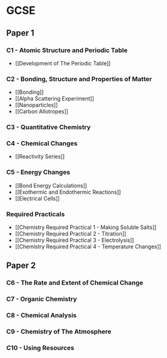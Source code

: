 # GCSE

## Paper 1

### C1 - Atomic Structure and Periodic Table
- [[Development of The Periodic Table]]
### C2 - Bonding, Structure and Properties of Matter
- [[Bonding]]
- [[Alpha Scattering Experiment]]
- [[Nanoparticles]]
- [[Carbon Allotropes]]
### C3 - Quantitative Chemistry
### C4 - Chemical Changes
- [[Reactivity Series]]
### C5 - Energy Changes
- [[Bond Energy Calculations]]
- [[Exothermic and Endothermic Reactions]]
- [[Electrical Cells]]
### Required Practicals
- [[Chemistry Required Practical 1 - Making Soluble Salts]]
- [[Chemistry Required Practical 2 - Titration]]
- [[Chemistry Required Practical 3 - Electrolysis]]
- [[Chemistry Required Practical 4 - Temperature Changes]]
## Paper 2
### C6 - The Rate and Extent of Chemical Change
### C7 - Organic Chemistry
### C8 - Chemical Analysis
### C9 - Chemistry of The Atmosphere 
### C10 - Using Resources 


